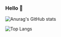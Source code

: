 ### Hello 🚀

![Anurag's GitHub stats](https://github-readme-stats.vercel.app/api?username=coleshanks&show_icons=true&theme=transparent)

![Top Langs](https://github-readme-stats.vercel.app/api/top-langs/?username=coleshanks&layout=compact&hide=vhdl)

<!--
**coleshanks/coleshanks** is a ✨ _special_ ✨ repository because its `README.md` (this file) appears on your GitHub profile.

Here are some ideas to get you started:

- 🔭 I’m currently working on ...
- 🌱 I’m currently learning ...
- 👯 I’m looking to collaborate on ...
- 🤔 I’m looking for help with ...
- 💬 Ask me about ...
- 📫 How to reach me: ...
- 😄 Pronouns: ...
- ⚡ Fun fact: ...
-->
